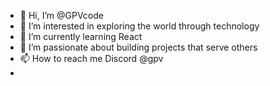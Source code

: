 - 👋 Hi, I’m @GPVcode
- 👀 I’m interested in exploring the world through technology
- 🌱 I’m currently learning React
- 💞️ I’m passionate about building projects that serve others
- 📫 How to reach me Discord @gpv
- 

<!---
GPVcode/GPVcode is a ✨ special ✨ repository because its `README.md` (this file) appears on your GitHub profile.
You can click the Preview link to take a look at your changes.
--->
